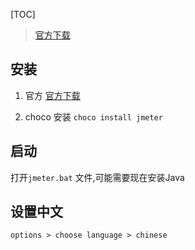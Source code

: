 [TOC]

> [官方下载](https://jmeter.apache.org/download_jmeter.cgi)


## 安装
1. 官方
[官方下载](https://jmeter.apache.org/download_jmeter.cgi)

2. choco 安装
`choco install jmeter`

## 启动
打开`jmeter.bat` 文件,可能需要现在安装Java

## 设置中文
`options > choose language > chinese `


